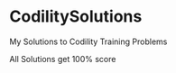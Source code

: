 CodilitySolutions
=================

My Solutions to Codility Training Problems

All Solutions get 100% score
